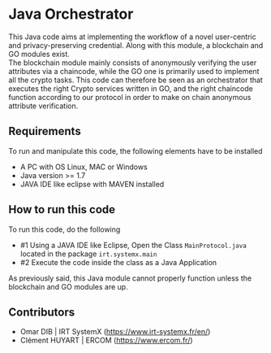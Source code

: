 # Java Orchestrator

This Java code aims at implementing the workflow of a novel user-centric and privacy-preserving credential.
Along with this module, a blockchain and GO modules exist.  
The blockchain module mainly consists of anonymously verifying the user attributes via a chaincode, while the GO one is primarily used to implement all the crypto tasks.
This code can therefore be seen as an orchestrator that executes the right Crypto services written in GO, and the right chaincode function according to our protocol in order to make on chain anonymous attribute verification.


## Requirements 

To run and manipulate this code, the following elements have to be installed
- A PC with OS Linux, MAC or Windows 
- Java version >= 1.7 
- JAVA IDE like eclipse with MAVEN installed


## How to run this code 

To run this code, do the following
- #1 Using a JAVA IDE like Eclipse, Open the Class `MainProtocol.java` located in the package `irt.systemx.main`
- #2 Execute the code inside the class as a Java Application 

As previously said, this Java module cannot properly function unless the blockchain and GO modules are up. 


## Contributors

- Omar DIB | IRT SystemX (https://www.irt-systemx.fr/en/)
- Clément HUYART | ERCOM (https://www.ercom.fr/)

